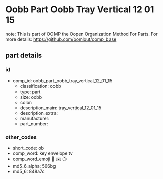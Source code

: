 # Oobb Part Oobb Tray Vertical 12 01 15  

note: This is part of OOMP the Oopen Organization Method For Parts. For more details: https://github.com/oomlout/oomp_base

##  part details





### id
* oomp_id: oobb_part_oobb_tray_vertical_12_01_15
  * classification: oobb
  * type: part
  * size: oobb
  * color: 
  * description_main: tray_vertical_12_01_15
  * description_extra: 
  * manufacturer: 
  * part_number: 

### other_codes
* short_code: ob
* oomp_word: key envelope tv
* oomp_word_emoji :key: :envelope: :tv:
* md5_6_alpha: 566bg
* md5_6: 848a7c